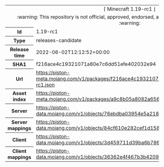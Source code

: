 <html><table>
<tr><td colspan="2" align="center"><img width="0" height="0"><br/>⌈ Minecraft 1.19-rc1 ⌋<br/><img width="0" height="0"></td></tr>
<tr><td colspan="2" align="center"><img width="0" height="0"><br/>
:warning: This repository is not official, approved, endorsed, associated or connected with Mojang :warning:
<br/><img width="0" height="0"></td></tr>
<tr><th>Id</th><td>1.19-rc1</td></tr>
<tr><th>Type</th><td>releases-candidate</td></tr>
<tr><th>Release time</th><td>2022-06-02T12:12:52+00:00</td></tr>
<tr><th>SHA1</th><td>f216ace4c19321071a80e7c6dd51efe402032e94</td></tr>
<tr><th>Url</th><td><a href="https://piston-meta.mojang.com/v1/packages/f216ace4c19321071a80e7c6dd51efe402032e94/1.19-rc1.json">https://piston-meta.mojang.com/v1/packages/f216ace4c19321071a80e7c6dd51efe402032e94/1.19-rc1.json</a></td></tr>
<tr><th>Asset index</th><td><a href="https://piston-meta.mojang.com/v1/packages/a9c8b05a8082a65678beda6dfa2b8f21fa627bce/1.19.json">https://piston-meta.mojang.com/v1/packages/a9c8b05a8082a65678beda6dfa2b8f21fa627bce/1.19.json</a></td></tr>
<tr><th>Server</th><td><a href="https://piston-data.mojang.com/v1/objects/76ebdba03954e5a2185fb7a1d3a25096eb6bd195/server.jar">https://piston-data.mojang.com/v1/objects/76ebdba03954e5a2185fb7a1d3a25096eb6bd195/server.jar</a></td></tr>
<tr><th>Server mappings</th><td><a href="https://piston-data.mojang.com/v1/objects/84cf610e282cef1d158df2113902b403759260d8/server.txt">https://piston-data.mojang.com/v1/objects/84cf610e282cef1d158df2113902b403759260d8/server.txt</a></td></tr>
<tr><th>Client</th><td><a href="https://piston-data.mojang.com/v1/objects/3d459711d39ba6b7867cc84f443e0bfdcfd4dde0/client.jar">https://piston-data.mojang.com/v1/objects/3d459711d39ba6b7867cc84f443e0bfdcfd4dde0/client.jar</a></td></tr>
<tr><th>Client mappings</th><td><a href="https://piston-data.mojang.com/v1/objects/36362e4f467b3b4209192eb7dcf990ee94245ad9/client.txt">https://piston-data.mojang.com/v1/objects/36362e4f467b3b4209192eb7dcf990ee94245ad9/client.txt</a></td></tr>
</table></html>